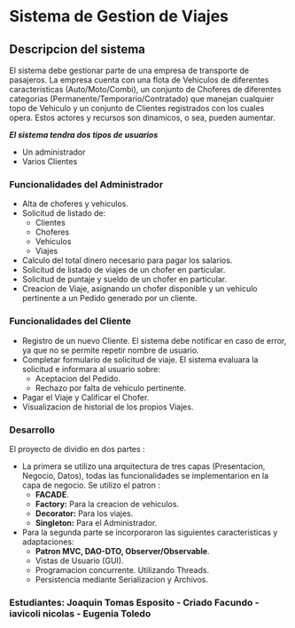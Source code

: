 # Sistema de Gestion de Viajes

## Descripcion del sistema
El sistema debe gestionar parte de una empresa de transporte de pasajeros. La empresa cuenta con una flota de Vehiculos de diferentes caracteristicas (Auto/Moto/Combi), un conjunto de Choferes de diferentes categorias (Permanente/Temporario/Contratado) que manejan cualquier topo de Vehiculo y un conjunto de Clientes registrados con los cuales opera. Estos actores y recursos son dinamicos, o sea, pueden aumentar.

***El sistema tendra dos tipos de usuarios***
- Un administrador
- Varios Clientes

### Funcionalidades del Administrador
- Alta de choferes y vehiculos.
- Solicitud de listado de:
  - Clientes
  - Choferes
  - Vehiculos
  - Viajes
- Calculo del total dinero necesario para pagar los salarios.
- Solicitud de listado de viajes de un chofer en particular.
- Solicitud de puntaje y sueldo de un chofer en particular.
- Creacion de Viaje, asignando un chofer disponible y un vehiculo pertinente a un Pedido generado por un cliente.

### Funcionalidades del Cliente
- Registro de un nuevo Cliente. El sistema debe notificar en caso de error, ya que no se permite repetir nombre de usuario.
- Completar formulario de solicitud de viaje. El sistema evaluara la solicitud e informara al usuario sobre:
    - Aceptacion del Pedido.
    - Rechazo por falta de vehiculo pertinente.
- Pagar el Viaje y Calificar el Chofer.
- Visualizacion de historial de los propios Viajes.

### Desarrollo
El proyecto de dividio en dos partes :
- La primera se utilizo una arquitectura de tres capas (Presentacion, Negocio, Datos), todas las funcionalidades se implementarion en la capa de negocio. Se utilizo el patron :
  - <b>FACADE</b>.
  - <b>Factory:</b> Para la creacion de vehiculos.
  - <b>Decorator:</b> Para los viajes.
  - <b>Singleton:</b> Para el Administrador.
- Para la segunda parte se incorporaron las siguientes caracteristicas y adaptaciones:
  -  <b>Patron MVC, DAO-DTO, Observer/Observable</b>.
  -  Vistas de Usuario (GUI).
  -  Programacion concurrente. Utilizando Threads.
  -  Persistencia mediante Serializacion y Archivos.

### Estudiantes: Joaquin Tomas Esposito - Criado Facundo - iavicoli nicolas - Eugenia Toledo
